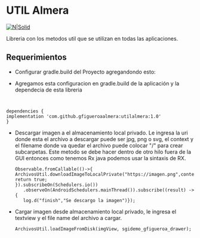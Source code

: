 
  

# UTIL Almera

  

[![N|Solid](https://www.almeraim.com/wp-content/uploads/2017/07/logoalmera.png)](https://nodesource.com/products/nsolid)

  
Libreria con los metodos util que se utilizan en todas las aplicaciones.

## Requerimientos

  

- Configurar gradle.build del Proyecto agregandondo esto:



- Agregamos esta configuracion en gradle.build de la aplicación y la dependecia de esta libreria

```


dependencies {
implementation 'com.github.gfigueroaalmera:utilalmera:1.0'
}

```

- Descargar imagen a el almacenamiento local privado.
	Le ingresa la uri donde esta el archivo a descargar puede ser jpg, png o svg, el context y el filename donde va quedar el archivo puede colocar "/" para crear subcarpetas.
	Este metodo se debe hacer dentro de otro hilo fuera de la GUI entonces como tenemos Rx java podemos usar la sintaxis de RX.
     ```
   Observable.fromCallable(()->{   
   ArchivosUtil.downloadImageToLocalPrivate("https://imagen.png",context,"sgidemo_gfigueroa_drawer");
   return true;
   }).subscribeOn(Schedulers.io())  
        .observeOn(AndroidSchedulers.mainThread()).subscribe((result) -> {
        log.d("finish","Se descargo la imagen")});
     ```
- Cargar imagen desde almacenamiento local privado, le ingresa el textview y el file name del archivo a cargar.
	```
	ArchivosUtil.loadImageFromDisk(imgView, sgidemo_gfigueroa_drawer);
	```
